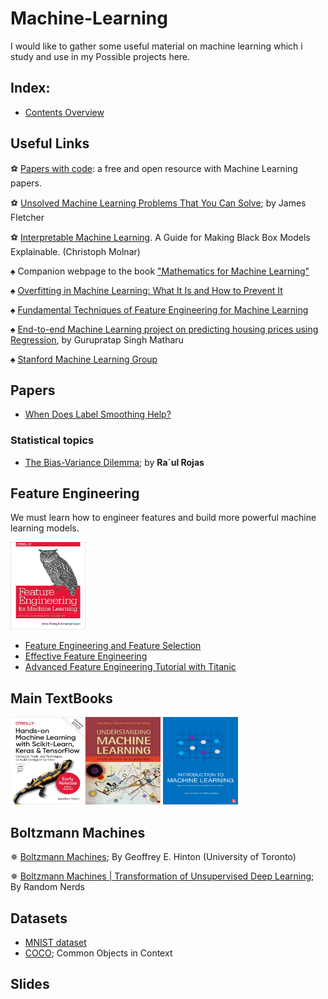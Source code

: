 # Machine-Learning
I would like to gather some useful material on machine learning which i study and use in my Possible  projects here.
## **Index:**
- [Contents Overview](#Contents-Overview)
## Useful Links
&#9917; <a href="https://paperswithcode.com">Papers with code</a>: a free and open resource with Machine Learning papers.

&#9917; <a href="https://blog.grakn.ai/unsolved-machine-learning-problems-that-you-can-solve-35e4ddc561b9">Unsolved Machine Learning Problems That You Can Solve</a>; by James Fletcher

&#9917; <a href="https://christophm.github.io/interpretable-ml-book/">Interpretable Machine Learning</a>. A Guide for Making Black Box Models Explainable. (Christoph Molnar)

&spades; Companion webpage to the book <a href="https://mml-book.github.io/"> "Mathematics for Machine Learning" </a>

&spades; <a href="https://elitedatascience.com/overfitting-in-machine-learning">Overfitting in Machine Learning: What It Is and How to Prevent It</a>

&spades; <a href="https://towardsdatascience.com/feature-engineering-for-machine-learning-3a5e293a5114">Fundamental Techniques of Feature Engineering for Machine Learning</a>

&spades; <a href="https://medium.com/@gurupratap.matharu/end-to-end-machine-learning-project-on-predicting-housing-prices-using-regression-7ab7832840ab">End-to-end Machine Learning project on predicting housing prices using Regression</a>, by Gurupratap Singh Matharu

&spades; <a href="https://stanfordmlgroup.github.io/">Stanford Machine Learning Group</a>
## Papers
- <a href="https://arxiv.org/pdf/1906.02629.pdf">When Does Label Smoothing Help?</a>
### Statistical topics
   - <a href="https://www.inf.fu-berlin.de/inst/ag-ki/rojas_home/documents/tutorials/bias.pdf">The Bias-Variance Dilemma</a>; by **Ra´ul Rojas**

## Feature Engineering
We must learn how to engineer features and build more powerful machine learning models.

<img src="https://github.com/Erfaan-Rostami/Machine-Learning/blob/master/feature%20engineering.jpg"  title="Feature Engineering for Machine Learning" height="140" width="120" />

- <a href="https://www.kaggle.com/kashnitsky/topic-6-feature-engineering-and-feature-selection">Feature Engineering and Feature Selection</a>
- <a href="https://www.kaggle.com/rejasupotaro/effective-feature-engineering">Effective Feature Engineering</a>
- <a href="https://www.kaggle.com/gunesevitan/advanced-feature-engineering-tutorial-with-titanic">Advanced Feature Engineering Tutorial with Titanic</a>
## Main TextBooks
 <img src="https://github.com/Erfaan-Rostami/Machine-Learning/blob/master/hands%20on%20machine%20learning.jpg"  title="Hands-on Machine Learning with Scikit-Learn, Keras, and TensorFlow" height="140" width="120" /><img src="https://github.com/Erfaan-Rostami/Machine-Learning/blob/master/understanding%20machine%20learning.jpg"  title="Understanding Machine Learning" height="140" width="120" />
 <img src="https://github.com/Erfaan-Rostami/Machine-Learning/blob/master/introductiontomachinelearningpersontyleapril2014-140420122430-phpapp01-thumbnail-4.jpg"  title="Alex Smola, and S.V.N. Vishwanathan" height="140" width="120" />
## Boltzmann Machines
&#10037; <a href="https://www.cs.toronto.edu/~hinton/csc321/readings/boltz321.pdf">Boltzmann Machines</a>; By Geoffrey E. Hinton (University of Toronto)

&#10037; <a href="https://medium.com/@neuralnets/boltzmann-machines-transformation-of-unsupervised-deep-learning-part-1-42659a74f530">Boltzmann Machines | Transformation of Unsupervised Deep Learning</a>; By Random Nerds
## Datasets
- <a href="http://yann.lecun.com/exdb/mnist/">MNIST dataset</a>
- <a href="http://cocodataset.org/">COCO</a>; Common Objects in Context
## Slides
